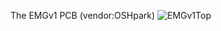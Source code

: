 
The EMGv1 PCB (vendor:OSHpark)
![EMGv1Top](https://github.com/tony1945/EMGMonitor/blob/master/hardware/circuit/img/top_OSHpark.png)
